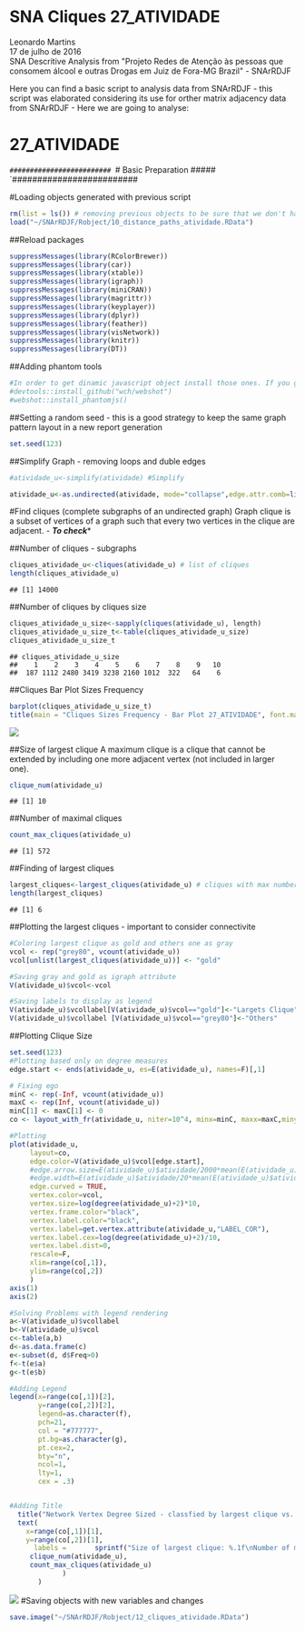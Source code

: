 # SNA Cliques 27_ATIVIDADE
Leonardo Martins  
17 de julho de 2016  
SNA Descritive Analysis from "Projeto Redes de Atenção às pessoas que consomem álcool e outras Drogas em Juiz de Fora-MG   Brazil"  - SNArRDJF

Here you can find a basic script to analysis data from SNArRDJF - this script was elaborated considering its use for orther matrix adjacency data from SNArRDJF - Here we are going to analyse:

# 27_ATIVIDADE

`#########################
`# Basic Preparation #####
`#########################

#Loading objects generated with previous script 

```r
rm(list = ls()) # removing previous objects to be sure that we don't have objects conflicts name
load("~/SNArRDJF/Robject/10_distance_paths_atividade.RData")
```
##Reload packages

```r
suppressMessages(library(RColorBrewer))
suppressMessages(library(car))
suppressMessages(library(xtable))
suppressMessages(library(igraph))
suppressMessages(library(miniCRAN))
suppressMessages(library(magrittr))
suppressMessages(library(keyplayer))
suppressMessages(library(dplyr))
suppressMessages(library(feather))
suppressMessages(library(visNetwork))
suppressMessages(library(knitr))
suppressMessages(library(DT))
```
##Adding phantom tools

```r
#In order to get dinamic javascript object install those ones. If you get problems installing go to Stackoverflow.com and type your error to discover what to do. In some cases the libraries need to be intalled in outside R libs.
#devtools::install_github("wch/webshot")
#webshot::install_phantomjs()
```
##Setting a random seed - this is a good strategy to keep the same graph pattern layout in a new report generation

```r
set.seed(123)
```

##Simplify Graph - removing loops and duble edges 

```r
#atividade_u<-simplify(atividade) #Simplify

atividade_u<-as.undirected(atividade, mode="collapse",edge.attr.comb=list(weight="mean","ignore"))
```

#Find cliques (complete subgraphs of an undirected graph)
Graph clique is a subset of vertices of a graph such that every two vertices in the clique are adjacent. - ***To check****

##Number of cliques - subgraphs

```r
cliques_atividade_u<-cliques(atividade_u) # list of cliques 
length(cliques_atividade_u)
```

```
## [1] 14000
```
##Number of cliques by cliques size

```r
cliques_atividade_u_size<-sapply(cliques(atividade_u), length) 
cliques_atividade_u_size_t<-table(cliques_atividade_u_size)
cliques_atividade_u_size_t
```

```
## cliques_atividade_u_size
##    1    2    3    4    5    6    7    8    9   10 
##  187 1112 2480 3419 3238 2160 1012  322   64    6
```

##Cliques Bar Plot Sizes Frequency

```r
barplot(cliques_atividade_u_size_t)
title(main = "Cliques Sizes Frequency - Bar Plot 27_ATIVIDADE", font.main = 4)
```

![](27_ATIVIDADE_12_cliques_files/figure-html/unnamed-chunk-8-1.png)<!-- -->

##Size of largest clique 
A maximum clique is a clique that cannot be extended by including one more adjacent vertex (not included in larger one). 

```r
clique_num(atividade_u)
```

```
## [1] 10
```
##Number of maximal cliques

```r
count_max_cliques(atividade_u)
```

```
## [1] 572
```
##Finding of largest cliques

```r
largest_cliques<-largest_cliques(atividade_u) # cliques with max number of nodes
length(largest_cliques)
```

```
## [1] 6
```

##Plotting the largest cliques - important to consider connectivite 

```r
#Coloring largest clique as gold and others one as gray
vcol <- rep("grey80", vcount(atividade_u))
vcol[unlist(largest_cliques(atividade_u))] <- "gold"

#Saving gray and gold as igraph attribute
V(atividade_u)$vcol<-vcol

#Saving labels to display as legend
V(atividade_u)$vcollabel[V(atividade_u)$vcol=="gold"]<-"Largets Clique"
V(atividade_u)$vcollabel [V(atividade_u)$vcol=="grey80"]<-"Others"
```
##Plotting Clique Size

```r
set.seed(123)
#Plotting based only on degree measures 
edge.start <- ends(atividade_u, es=E(atividade_u), names=F)[,1]

# Fixing ego
minC <- rep(-Inf, vcount(atividade_u))
maxC <- rep(Inf, vcount(atividade_u))
minC[1] <- maxC[1] <- 0
co <- layout_with_fr(atividade_u, niter=10^4, minx=minC, maxx=maxC,miny=minC, maxy=maxC, weights=E(atividade_u)$atividade)

#Plotting
plot(atividade_u, 
     layout=co,
     edge.color=V(atividade_u)$vcol[edge.start],
     #edge.arrow.size=E(atividade_u)$atividade/2000*mean(E(atividade_u)$atividade),
     #edge.width=E(atividade_u)$atividade/20*mean(E(atividade_u)$atividade),
     edge.curved = TRUE,
     vertex.color=vcol,
     vertex.size=log(degree(atividade_u)+2)*10,
     vertex.frame.color="black",
     vertex.label.color="black",
     vertex.label=get.vertex.attribute(atividade_u,"LABEL_COR"),
     vertex.label.cex=log(degree(atividade_u)+2)/10,
     vertex.label.dist=0,
     rescale=F,
     xlim=range(co[,1]), 
     ylim=range(co[,2])
     )
axis(1)
axis(2)

#Solving Problems with legend rendering 
a<-V(atividade_u)$vcollabel
b<-V(atividade_u)$vcol
c<-table(a,b)
d<-as.data.frame(c)
e<-subset(d, d$Freq>0)
f<-t(e$a)
g<-t(e$b)

#Adding Legend
legend(x=range(co[,1])[2], 
       y=range(co[,2])[2],
       legend=as.character(f),
       pch=21,
       col = "#777777", 
       pt.bg=as.character(g),
       pt.cex=2,
       bty="n", 
       ncol=1,
       lty=1,
       cex = .3)


#Adding Title
  title("Network Vertex Degree Sized - classfied by largest clique vs. others", sub = "Source: from authors ")  
  text( 
    x=range(co[,1])[1],
    y=range(co[,2])[1], 
      labels =       sprintf("Size of largest clique: %.1f\nNumber of maximal cliques: %.1f",
     clique_num(atividade_u), 
     count_max_cliques(atividade_u)
             )
       )
```

![](27_ATIVIDADE_12_cliques_files/figure-html/unnamed-chunk-13-1.png)<!-- -->
#Saving objects with new variables and changes

```r
save.image("~/SNArRDJF/Robject/12_cliques_atividade.RData") 
```


